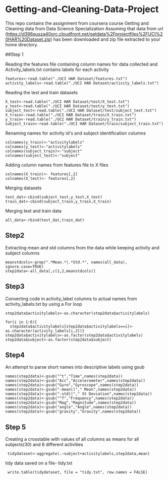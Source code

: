 # Getting-and-Cleaning-Data-Project
This repo contains the assignment from coursera course Getting and Cleaning data from Data Science Specialization
Assuming that data from url (https://d396qusza40orc.cloudfront.net/getdata%2Fprojectfiles%2FUCI%20HAR%20Dataset.zip) has been downloaded and zip file extracted to your home directory.

##Step 1

Reading the features file containing column names for data collected and Activity_labels.txt contains labels for each activity

```
features<-read.table("./UCI HAR Dataset/features.txt")
activity_labels<-read.table("./UCI HAR Dataset/activity_labels.txt")
```

Reading the test and train datasets

```
X_test<-read.table("./UCI HAR Dataset/test/X_test.txt")
y_test<-read.table("./UCI HAR Dataset/test/y_test.txt")
subject_test<-read.table("./UCI HAR Dataset/test/subject_test.txt")
X_train<-read.table("./UCI HAR Dataset/train/X_train.txt")
y_train<-read.table("./UCI HAR Dataset/train/y_train.txt")
subject_train<-read.table("./UCI HAR Dataset/train/subject_train.txt")
```

Renaming names for activity id's and subject identification columns

```
colnames(y_train)<-"activitylabels"
colnames(y_test)<-"activitylabels"
colnames(subject_train)<-"subject"
colnames(subject_test)<-"subject"
```

Adding column names from features file to X files

```
colnames(X_train)<- features[,2]
colnames(X_test)<- features[,2]
```

Merging datasets

```
test_dat<-cbind(subject_test,y_test,X_test)
train_dat<-cbind(subject_train,y_train,X_train)
```

Merging test and train data

`all_data<-rbind(test_dat,train_dat) `


## Step2 
Extracting mean and std columns from the data while keeping activity and subject columns

```
meanstdcols<-grep(".*Mean.*|.*Std.*", names(all_data), ignore.case=TRUE)
step2data<-all_data[,c(1,2,meanstdcols)]
```

## Step3 
Converting code in activity_label columns to actual names from activity_labels.txt by using a For loop

`step2data$activitylabels<-as.character(step2data$activitylabels)`

``` 
for(i in 1:6){
  step2data$activitylabels[step2data$activitylabels==i]<-as.character(activity_labels[i,2])}
step2data$activitylabels<-as.factor(step2data$activitylabels)
step2data$subject<-as.factor(step2data$subject)
```


## Step4 
An attempt to parse short names into descriptive labels using gsub

```
names(step2data)<-gsub("^t","Time",names(step2data))
names(step2data)<-gsub("Acc","Accelerometer",names(step2data))
names(step2data)<-gsub("Gyro","Gyroscope",names(step2data))
names(step2data)<-gsub("-mean()"," Mean",names(step2data))
names(step2data)<-gsub("-std()"," St Deviation",names(step2data))
names(step2data)<-gsub("^f","Frequency",names(step2data))
names(step2data)<-gsub("Mag","Magnitude",names(step2data))
names(step2data)<-gsub("angle","Angle",names(step2data))
names(step2data)<-gsub("gravity","Gravity",names(step2data))
``` 

## Step 5 
Creating a crosstable with values of all columns as means for all subjects(30) and 6 different activities

` tidydataset<-aggregate(.~subject+activitylabels,step2data,mean)`

tidy data saved on a file- tidy.txt

` write.table(tidydataset, file = "tidy.txt", row.names = FALSE)`

